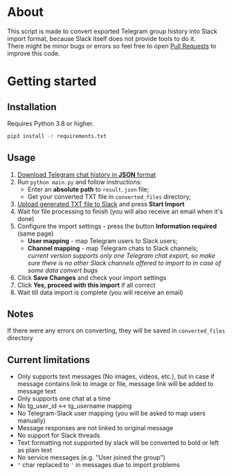# About
This script is made to convert exported Telegram group history into Slack import format, because Slack itself does not provide tools to do it.  
There might be minor bugs or errors so feel free to open [Pull Requests](https://github.com/TurboKach/telegram-to-slack-history-converter/compare) to improve this code.

# Getting started

## Installation
Requires Python 3.8 or higher.

```bash
pip3 install -r requirements.txt
```

## Usage
1. [Download Telegram chat history in **JSON** format](https://telegram.org/blog/export-and-more)
2. Run `python main.py` and follow instructions:
   - Enter an **absolute path** to `result.json` file;
   - Get your converted TXT file in `converted_files` directory;
3. [Upload generated TXT file to Slack](https://slack.com/services/import/csv) and press **Start Import**
4. Wait for file processing to finish (you will also receive an email when it's done)
5. Configure the import settings - press the button **Information required** (same page)
   - **User mapping** - map Telegram users to Slack users;
   - **Channel mapping** - map Telegram chats to Slack channels;  
   *current version supports only one Telegram chat export, so make sure there is no other Slack channels offered to import to in case of some data convert bugs*
6. Click **Save Changes** and check your import settings
7. Click **Yes, proceed with this import** if all correct
8. Wait till data import is complete (you will receive an email)

## Notes
If there were any errors on converting, they will be saved in `converted_files` directory

## Current limitations
- Only supports text messages (No images, videos, etc.), but in case if message contains link to image or file, message link will be added to message text
- Only supports one chat at a time
- No tg_user_id <-> tg_username mapping
- No Telegram-Slack user mapping (you will be asked to map users manually)
- Message responses are not linked to original message
- No support for Slack threads
- Text formatting not supported by slack will be converted to bold or left as plain text
- No service messages (e.g. "User joined the group")
- `"` char replaced to `'` in messages due to import problems
